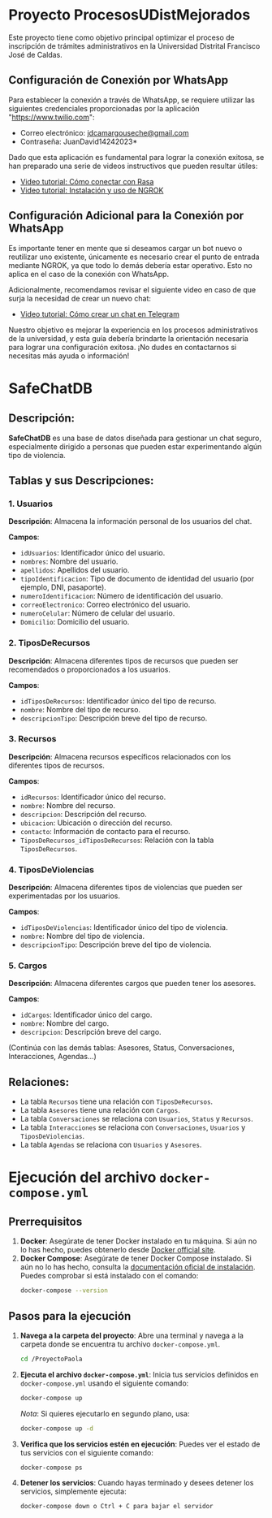 # Proyecto ProcesosUDistMejorados
Este proyecto tiene como objetivo principal optimizar el proceso de inscripción de trámites administrativos en la Universidad Distrital Francisco José de Caldas.

## Configuración de Conexión por WhatsApp
Para establecer la conexión a través de WhatsApp, se requiere utilizar las siguientes credenciales proporcionadas por la aplicación "https://www.twilio.com":
- Correo electrónico: jdcamargouseche@gmail.com
- Contraseña: JuanDavid14242023*

Dado que esta aplicación es fundamental para lograr la conexión exitosa, se han preparado una serie de videos instructivos que pueden resultar útiles:
- [Video tutorial: Cómo conectar con Rasa](https://www.youtube.com/watch?v=gLt8j8ebDK8)
- [Video tutorial: Instalación y uso de NGROK](https://www.youtube.com/watch?v=YyvDQTk4CEI)

## Configuración Adicional para la Conexión por WhatsApp
Es importante tener en mente que si deseamos cargar un bot nuevo o reutilizar uno existente, únicamente es necesario crear el punto de entrada mediante NGROK, ya que todo lo demás debería estar operativo. Esto no aplica en el caso de la conexión con WhatsApp.

Adicionalmente, recomendamos revisar el siguiente video en caso de que surja la necesidad de crear un nuevo chat:
- [Video tutorial: Cómo crear un chat en Telegram](https://www.youtube.com/watch?v=QuyWEbKMzcA)

Nuestro objetivo es mejorar la experiencia en los procesos administrativos de la universidad, y esta guía debería brindarte la orientación necesaria para lograr una configuración exitosa. ¡No dudes en contactarnos si necesitas más ayuda o información!

# SafeChatDB

## Descripción:
**SafeChatDB** es una base de datos diseñada para gestionar un chat seguro, especialmente dirigido a personas que pueden estar experimentando algún tipo de violencia.

## Tablas y sus Descripciones:

### 1. Usuarios
**Descripción**: Almacena la información personal de los usuarios del chat.

**Campos**:
- `idUsuarios`: Identificador único del usuario.
- `nombres`: Nombre del usuario.
- `apellidos`: Apellidos del usuario.
- `tipoIdentificacion`: Tipo de documento de identidad del usuario (por ejemplo, DNI, pasaporte).
- `numeroIdentificacion`: Número de identificación del usuario.
- `correoElectronico`: Correo electrónico del usuario.
- `numeroCelular`: Número de celular del usuario.
- `Domicilio`: Domicilio del usuario.

### 2. TiposDeRecursos
**Descripción**: Almacena diferentes tipos de recursos que pueden ser recomendados o proporcionados a los usuarios.

**Campos**:
- `idTiposDeRecursos`: Identificador único del tipo de recurso.
- `nombre`: Nombre del tipo de recurso.
- `descripcionTipo`: Descripción breve del tipo de recurso.

### 3. Recursos
**Descripción**: Almacena recursos específicos relacionados con los diferentes tipos de recursos.

**Campos**:
- `idRecursos`: Identificador único del recurso.
- `nombre`: Nombre del recurso.
- `descripcion`: Descripción del recurso.
- `ubicacion`: Ubicación o dirección del recurso.
- `contacto`: Información de contacto para el recurso.
- `TiposDeRecursos_idTiposDeRecursos`: Relación con la tabla `TiposDeRecursos`.

### 4. TiposDeViolencias
**Descripción**: Almacena diferentes tipos de violencias que pueden ser experimentadas por los usuarios.

**Campos**:
- `idTiposDeViolencias`: Identificador único del tipo de violencia.
- `nombre`: Nombre del tipo de violencia.
- `descripcionTipo`: Descripción breve del tipo de violencia.

### 5. Cargos
**Descripción**: Almacena diferentes cargos que pueden tener los asesores.

**Campos**:
- `idCargos`: Identificador único del cargo.
- `nombre`: Nombre del cargo.
- `descripcion`: Descripción breve del cargo.

(Continúa con las demás tablas: Asesores, Status, Conversaciones, Interacciones, Agendas...)

## Relaciones:
- La tabla `Recursos` tiene una relación con `TiposDeRecursos`.
- La tabla `Asesores` tiene una relación con `Cargos`.
- La tabla `Conversaciones` se relaciona con `Usuarios`, `Status` y `Recursos`.
- La tabla `Interacciones` se relaciona con `Conversaciones`, `Usuarios` y `TiposDeViolencias`.
- La tabla `Agendas` se relaciona con `Usuarios` y `Asesores`.
# Ejecución del archivo `docker-compose.yml`

## Prerrequisitos

1. **Docker**: Asegúrate de tener Docker instalado en tu máquina. Si aún no lo has hecho, puedes obtenerlo desde [Docker official site](https://www.docker.com/get-started).
2. **Docker Compose**: Asegúrate de tener Docker Compose instalado. Si aún no lo has hecho, consulta la [documentación oficial de instalación](https://docs.docker.com/compose/install/). Puedes comprobar si está instalado con el comando:
    ```bash
    docker-compose --version
    ```

## Pasos para la ejecución

1. **Navega a la carpeta del proyecto**: Abre una terminal y navega a la carpeta donde se encuentra tu archivo `docker-compose.yml`.
    ```bash
    cd /ProyectoPaola
    ```

2. **Ejecuta el archivo `docker-compose.yml`**: Inicia tus servicios definidos en `docker-compose.yml` usando el siguiente comando:
    ```bash
    docker-compose up
    ```

    *Nota*: Si quieres ejecutarlo en segundo plano, usa:
    ```bash
    docker-compose up -d
    ```

3. **Verifica que los servicios estén en ejecución**: Puedes ver el estado de tus servicios con el siguiente comando:
    ```bash
    docker-compose ps
    ```

4. **Detener los servicios**: Cuando hayas terminado y desees detener los servicios, simplemente ejecuta:
    ```bash
    docker-compose down o Ctrl + C para bajar el servidor
    ```